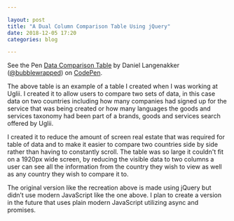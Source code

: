 ```yaml
---

layout: post
title: "A Dual Column Comparison Table Using jQuery"
date: 2018-12-05 17:20
categories: blog

---
```


<p data-height="350" data-theme-id="0" data-slug-hash="gzNvMz" data-default-tab="result" data-user="bubblewrapped" data-pen-title="Data Comparison Table" class="codepen">See the Pen <a href="https://codepen.io/bubblewrapped/pen/gzNvMz/">Data Comparison Table</a> by Daniel Langenakker (<a href="https://codepen.io/bubblewrapped">@bubblewrapped</a>) on <a href="https://codepen.io">CodePen</a>.</p>
<script async src="https://static.codepen.io/assets/embed/ei.js"></script>

The above table is an example of a table I created when I was working at Uglii. I created it to allow users to compare two sets of data, in this case data on two countries including how many companies had signed up for the service that was being created or how many languages the goods and services taxonomy had been part of a brands, goods and services search offered by Uglii.

I created it to reduce the amount of screen real estate that was required for table of data and to make it easier to compare two countries side by side rather than having to constantly scroll. The table was so large it couldn't fit on a 1920px wide screen, by reducing the visible data to two columns a user can see all the information from the country they wish to view as well as any country they wish to compare it to.

The original version like the recreation above is made using jQuery but didn’t use modern JavaScript like the one above. I plan to create a version in the future that uses plain modern JavaScript utilizing async and promises.
